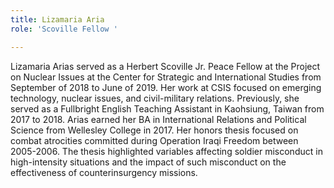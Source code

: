 ```yaml
---
title: Lizamaria Aria
role: 'Scoville Fellow '

---
```

Lizamaria Arias served as a Herbert Scoville Jr. Peace Fellow at the Project on Nuclear Issues at the Center for Strategic and International Studies from September of 2018 to June of 2019. Her work at CSIS focused on emerging technology, nuclear issues, and civil-military relations. Previously, she served as a Fullbright English Teaching Assistant in Kaohsiung, Taiwan from 2017 to 2018. Arias earned her BA in International Relations and Political Science from Wellesley College in 2017. Her honors thesis focused on combat atrocities committed during Operation Iraqi Freedom between 2005-2006. The thesis highlighted variables affecting soldier misconduct in high-intensity situations and the impact of such misconduct on the effectiveness of counterinsurgency missions.